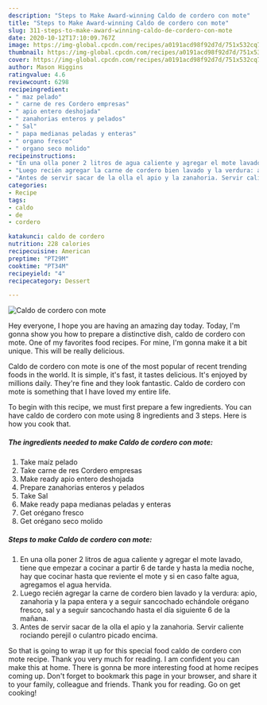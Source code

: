 ```yaml
---
description: "Steps to Make Award-winning Caldo de cordero con mote"
title: "Steps to Make Award-winning Caldo de cordero con mote"
slug: 311-steps-to-make-award-winning-caldo-de-cordero-con-mote
date: 2020-10-12T17:10:09.767Z
image: https://img-global.cpcdn.com/recipes/a0191acd98f92d7d/751x532cq70/caldo-de-cordero-con-mote-foto-principal.jpg
thumbnail: https://img-global.cpcdn.com/recipes/a0191acd98f92d7d/751x532cq70/caldo-de-cordero-con-mote-foto-principal.jpg
cover: https://img-global.cpcdn.com/recipes/a0191acd98f92d7d/751x532cq70/caldo-de-cordero-con-mote-foto-principal.jpg
author: Mason Higgins
ratingvalue: 4.6
reviewcount: 6298
recipeingredient:
- " maz pelado"
- " carne de res Cordero empresas"
- " apio entero deshojada"
- " zanahorias enteros y pelados"
- " Sal"
- " papa medianas peladas y enteras"
- " organo fresco"
- " organo seco molido"
recipeinstructions:
- "En una olla poner 2 litros de agua caliente y agregar el mote lavado, tiene que empezar a cocinar a partir 6 de tarde y hasta la media noche, hay que cocinar hasta que reviente el mote y si en caso falte agua, agregamos el agua hervida."
- "Luego recién agregar la carne de cordero bien lavado y la verdura: apio, zanahoria y la papa entera y a seguir sancochado echándole orégano fresco, sal y a seguir sancochando hasta el día siguiente 6 de la mañana."
- "Antes de servir sacar de la olla el apio y la zanahoria. Servir caliente rociando perejil o culantro picado encima."
categories:
- Recipe
tags:
- caldo
- de
- cordero

katakunci: caldo de cordero 
nutrition: 228 calories
recipecuisine: American
preptime: "PT29M"
cooktime: "PT34M"
recipeyield: "4"
recipecategory: Dessert

---
```



![Caldo de cordero con mote](https://img-global.cpcdn.com/recipes/a0191acd98f92d7d/751x532cq70/caldo-de-cordero-con-mote-foto-principal.jpg)

Hey everyone, I hope you are having an amazing day today. Today, I'm gonna show you how to prepare a distinctive dish, caldo de cordero con mote. One of my favorites food recipes. For mine, I'm gonna make it a bit unique. This will be really delicious.

Caldo de cordero con mote is one of the most popular of recent trending foods in the world. It is simple, it's fast, it tastes delicious. It's enjoyed by millions daily. They're fine and they look fantastic. Caldo de cordero con mote is something that I have loved my entire life.




To begin with this recipe, we must first prepare a few ingredients. You can have caldo de cordero con mote using 8 ingredients and 3 steps. Here is how you cook that.

<!--inarticleads1-->

##### The ingredients needed to make Caldo de cordero con mote:

1. Take  maíz pelado
1. Take  carne de res Cordero empresas
1. Make ready  apio entero deshojada
1. Prepare  zanahorias enteros y pelados
1. Take  Sal
1. Make ready  papa medianas peladas y enteras
1. Get  orégano fresco
1. Get  orégano seco molido




<!--inarticleads2-->

##### Steps to make Caldo de cordero con mote:

1. En una olla poner 2 litros de agua caliente y agregar el mote lavado, tiene que empezar a cocinar a partir 6 de tarde y hasta la media noche, hay que cocinar hasta que reviente el mote y si en caso falte agua, agregamos el agua hervida.
1. Luego recién agregar la carne de cordero bien lavado y la verdura: apio, zanahoria y la papa entera y a seguir sancochado echándole orégano fresco, sal y a seguir sancochando hasta el día siguiente 6 de la mañana.
1. Antes de servir sacar de la olla el apio y la zanahoria. Servir caliente rociando perejil o culantro picado encima.




So that is going to wrap it up for this special food caldo de cordero con mote recipe. Thank you very much for reading. I am confident you can make this at home. There is gonna be more interesting food at home recipes coming up. Don't forget to bookmark this page in your browser, and share it to your family, colleague and friends. Thank you for reading. Go on get cooking!
